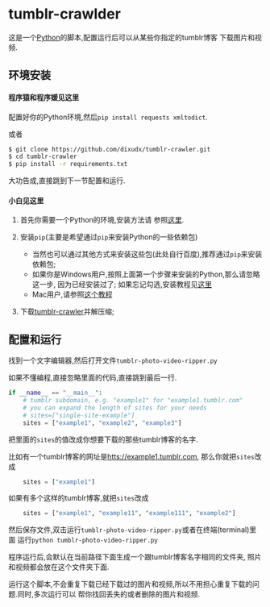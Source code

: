 tumblr-crawlder
===============

这是一个[Python](https://www.python.org)的脚本,配置运行后可以从某些你指定的tumblr博客
下载图片和视频.

## 环境安装

#### 程序猿和程序媛见这里

配置好你的Python环境,然后`pip install requests xmltodict`.

或者

```bash
$ git clone https://github.com/dixudx/tumblr-crawler.git
$ cd tumblr-crawler
$ pip install -r requirements.txt
```

大功告成,直接跳到下一节配置和运行.

#### 小白见这里

1. 首先你需要一个Python的环境,安装方法请
参照[这里](http://www.liaoxuefeng.com/wiki/001374738125095c955c1e6d8bb493182103fac9270762a000/001374738150500472fd5785c194ebea336061163a8a974000).

2. 安装`pip`(主要是希望通过`pip`来安装Python的一些依赖包)

    * 当然也可以通过其他方式来安装这些包(此处自行百度),推荐通过`pip`来安装依赖包;
    * 如果你是Windows用户,按照上面第一个步骤来安装的Python,那么请忽略这一步,
    因为已经安装过了; 如果忘记勾选,安装教程见[这里](http://www.tuicool.com/articles/eiM3Er3/)
    * Mac用户,请参照[这个教程](http://blog.csdn.net/fancylovejava/article/details/39140373)

3. 下载[tumblr-crawler](https://github.com/dixudx/tumblr-crawler/archive/master.zip)并解压缩;


## 配置和运行

找到一个文字编辑器,然后打开文件`tumblr-photo-video-ripper.py`

如果不懂编程,直接忽略里面的代码,直接跳到最后一行.

```python
if __name__ == "__main__":
    # tumblr subdomain, e.g. "example1" for "example1.tumblr.com"
    # you can expand the length of sites for your needs
    # sites=["single-site-example"]
    sites = ["example1", "example2", "example3"]
```

把里面的`sites`的值改成你想要下载的那些tumblr博客的名字.

比如有一个tumblr博客的网址是<htts://example1.tumblr.com>, 那么你就把`sites`改成

```python
    sites = ["example1"]
```

如果有多个这样的tumblr博客,就把`sites`改成

```python
    sites = ["example1", "example11", "example111", "example2"]
```

然后保存文件,双击运行`tumblr-photo-video-ripper.py`或者在终端(terminal)里面
运行`python tumblr-photo-video-ripper.py`

程序运行后,会默认在当前路径下面生成一个跟tumblr博客名字相同的文件夹,
照片和视频都会放在这个文件夹下面.

运行这个脚本,不会重复下载已经下载过的图片和视频,所以不用担心重复下载的问题.同时,多次运行可以
帮你找回丢失的或者删除的图片和视频.
